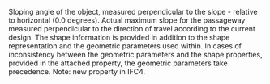 Sloping angle of the object, measured perpendicular to the slope  - relative to horizontal (0.0 degrees).
Actual maximum slope for the passageway measured perpendicular to the direction of travel according to the current design. The shape information is provided in addition to the shape representation and the geometric parameters used within. In cases of inconsistency between the geometric parameters and the shape properties, provided in the attached property, the geometric parameters take precedence.
Note: new property in IFC4.
